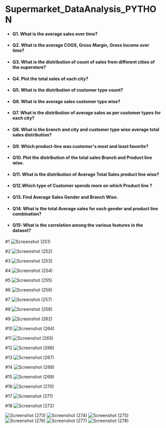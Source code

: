 # Supermarket_DataAnalysis_PYTHON

- #### Q1. What is the average sales over time?
- #### Q2. What is the average COGS, Gross Margin, Gross Income over time?
- #### Q3. What is the distribution of count of sales from different cities of the superstore?
- #### Q4. Plot the total sales of each city?
- #### Q5. What is the distribution of customer type count?
- #### Q6. What is the average sales customer type wise?
- #### Q7. What is the distribution of average sales as per customer types for each city?
- #### Q8. What is the branch and city and customer type wise average total sales distribution?
- #### Q9. Which product-line was customer's most and least favorite?
- #### Q10. Plot the distribution of the total sales Branch and Product line wise.
- #### Q11. What is the distribution of Average Total Sales product line wise?
- #### Q12.Which type of Customer spends more on which Product line ?
- #### Q13. Find Average Sales Gender and Branch Wise.
- #### Q14. What is the total Average sales for each gender and product line combination?
- #### Q15: What is the correlation among the various features in the dataset?

#1
![Screenshot (251)](https://github.com/user-attachments/assets/05c8c4ec-f8c9-4222-be10-2fe24bc368c1)

#2
![Screenshot (252)](https://github.com/user-attachments/assets/70eb6d55-2e34-4582-97a7-b7eb302d146e)

#3
![Screenshot (253)](https://github.com/user-attachments/assets/296eae9e-60d1-40f7-bce3-a83ecba04aeb)

#4
![Screenshot (254)](https://github.com/user-attachments/assets/52fe142f-4953-4ecc-ac0f-d543222f1754)

#5
![Screenshot (255)](https://github.com/user-attachments/assets/83694e21-c1e7-438b-a152-7795aff37981)

#6
![Screenshot (256)](https://github.com/user-attachments/assets/77d26807-cc53-40bf-b6ee-f0598393ef0b)

#7
![Screenshot (257)](https://github.com/user-attachments/assets/73ab44af-9f0e-4926-a0cf-5ab27b10f8b2)

#8
![Screenshot (258)](https://github.com/user-attachments/assets/be47cc87-b1f1-4eca-a7ab-c9c3af60cada)

#9
![Screenshot (262)](https://github.com/user-attachments/assets/d7565222-2407-4e6a-a842-e8c4a673127d)

#10
![Screenshot (264)](https://github.com/user-attachments/assets/819a1010-7f5b-4eb9-ab83-05cc70525d00)

#11
![Screenshot (265)](https://github.com/user-attachments/assets/bf34b69b-04c2-4680-9b2e-e618b7cec0df)

#12
![Screenshot (266)](https://github.com/user-attachments/assets/aa5756b7-fbeb-4d9f-a7ca-512e93717974)

#13
![Screenshot (267)](https://github.com/user-attachments/assets/2893334a-8a90-4668-bfb4-8ab4079a5e3b)

#14
![Screenshot (268)](https://github.com/user-attachments/assets/7c7b99bc-931b-42f3-a25d-5514ad8195f5)

#15
![Screenshot (269)](https://github.com/user-attachments/assets/d0acf6c6-5bd8-48a3-ba06-87daf0694253)

#16
![Screenshot (270)](https://github.com/user-attachments/assets/dd5664a6-4145-4eaf-ae40-771f82d9261e)

#17
![Screenshot (271)](https://github.com/user-attachments/assets/5fcdc930-67f3-4021-98c3-516b38d928d8)

#18
![Screenshot (272)](https://github.com/user-attachments/assets/bab0be35-af44-40a1-a779-a73d6d1c29ae)

![Screenshot (273)](https://github.com/user-attachments/assets/cb96c92a-9132-45f6-b1a4-6b30f60d2ce8)
![Screenshot (274)](https://github.com/user-attachments/assets/79a4d1c4-89f7-4125-b99c-02705bb8d434)
![Screenshot (275)](https://github.com/user-attachments/assets/720fedb4-6b8e-4350-9e2a-79304ac0d2cd)
![Screenshot (276)](https://github.com/user-attachments/assets/b5084166-980d-497e-a446-28d82c2afd91)
![Screenshot (277)](https://github.com/user-attachments/assets/a89c0b5b-f120-4084-be45-8a8267544fcd)
![Screenshot (278)](https://github.com/user-attachments/assets/99d03908-94dc-4fd9-9fe9-b65af9c1e8da)

